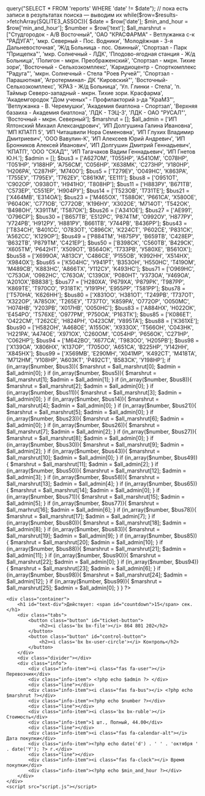 <html>
<head>
    <title>Ticket Information</title>
    <link rel="stylesheet" href="https://cdnjs.cloudflare.com/ajax/libs/font-awesome/5.15.3/css/all.min.css">
    <link href='https://unpkg.com/boxicons@2.1.4/css/boxicons.min.css' rel='stylesheet'>
    <link rel="stylesheet" href="styles.css">
</head>
<body>

<?php
	// подключаемся к базе данных
	$connection = new SQLite3('reports.db');

	// получаем дату в нужном формате
      $date = date('Y-m-d');

// выгружаем остальные отчёты из базы
$results = $connection->query("SELECT * FROM 'reports' WHERE 'date' != $date");
// пока есть записи в результатах поиска — выводим их
while($row=$results->fetchArray(SQLITE3_ASSOC)){
	$date = $row['date'];
	$min_and_hour = $row['min_and_hour'];
	$number = $row['text'];

	$all_marshrut = ["Студгородок - А/В Восточный", 'ОАО "КРАСФАРМА" - Ветлужанка с-к "РАДУГА"', 'мкр. Северный - Пос. Водники', 'Молодёжная - 3-я Дальневосточная', 'Ж/д Больница - пос. Овинный', 'Спортзал - Парк "Прищепка"', 'мкр. Солнечный - ЛДК', 'Плодово-ягодная станция - Ж/д Больница', 'Полигон - мкрн. Преображенский', 'Спортзал - мкрн. Тихие зори', 'Восточный - Сельхозкомплекс', 'Каридиоцентр - Спорткомплекс "Радуга"', 'мкрн. Солнечный - Стела "Роев Ручей"', 'Спортзал - Парашютная', 'Агротерминал- ДК "Кировский"', 'Восточный-Сельхозкомплекс', 'КРАЗ - Ж/д Больница', 'Ул. Глинки - Стела', 'п. Таймыр Северо-западный - мкрн. Тихие зори. Красфарма', 'Академгородок "Дом ученых" - Профилакторий з-да "КраМЗ"', 'Ветлужанка - В. Черемушки', 'Академия биатлона - Спортзал', 'Верхняя базаиха - Академия биатлона', 'ЛДК - ТЭЦ-3', 'ЛДК - ОАО "РУСАЛ"', 'Восточный - мкрн. Северный'];
	$marshrut = [];

	$all_admin = ['ИП Ялтонский Михаил Александрович', 'ИП Долгушина Галина Ивановна', 'МП КПАТП 5', 'ИП Читашвили Нора Семеновна', 'ИП Глухих Владимир Дмитриевич', 'ООО Вавулин-К', 'ИП Алексеев Юрий Андревич', 'ИП Бронников Алексей Иванович', 'ИП Долгушин Дмитрий Геннадьевич', 'КПАТП', 'ООО "СКАД"', 'ИП Тагачаков Вадим Геннадьевич', 'ИП Гнетов Ю.Н.'];
	$admin = [];
	
	$bus3 = ['А627ОМ', 'Т055НР', 'А541ОМ', 'С078НР', 'Т051НР', 'У188НР', 'А756СМ', 'С056НР', 'Х638МК', 'С273НР', 'У180НР', 'Н206РА', 'С287НР', 'М740О'];
    $bus5 = ['Т279ЕУ', 'О049НС', 'К863РА', 'Т755ЕУ', 'Т795ЕУ', 'Т762ЕУ', 'С861КМ', 'ЕЕ111'];
    $bus8 = ['О951ОТ', 'С902ОР', 'О938ОТ', 'Н941НО', 'Т808НР'];
    $bus11 = ['Н883РУ', 'В671ТВ', 'С573ЕР', 'С551ЕР', 'Н904РУ'];
    $bus14 = ['Т523ОВ', 'Т731ТЕ'];
    $bus21 = ['Х464МВ', 'Е314ОА'];
    $bus23 = ['М465ОХ', 'Т588ОК', 'Р661СА', 'Х580ОЕ', 'Р604ОК', 'С771ОВ', 'С772ОВ', 'К196НУ', 'Х302ОЕ', 'М714ОТ', 'Т542ОК', 'В498ОН', 'Х391ТМ', 'Т587ОК'];
    $bus26 = ['А341ОЕ'];
    $bus27 = ['АЕ991', 'О796СР'];
    $bus30 = ['В657ТВ', 'Е512РС', 'Р874ТМ', 'О992ОУ', 'Н877РУ', 'У724РВ', 'Н912РУ', 'Н881РУ', 'В661ТВ', 'У744РВ', 'В436РР'];
    $bus43 = ['Т834СН', 'В401СС', 'О783ОТ', 'С896СК', 'К224СТ', 'Р602СЕ', 'Р831СК', 'А562СС', 'К129ОР'];
    $bus49 = ['Р884ТМ', 'Н875РУ', 'В659ТВ', 'С428ЕР', 'В632ТВ', 'Р879ТМ', 'С421ЕР'];
    $bus50 = ['В398СК', 'С560ТВ', 'В429СК', 'Х605ТМ', 'Р642НТ', 'Х509ОТ', 'В564ОК', 'Т733РВ', 'У580ХЕ', 'В561ОХ'];
    $bus58 = ['Х699ОА', 'А813СУ', 'С486СЕ', 'Р155ОВ', 'К992НН', 'Х514НХ', 'Х984ОХ'];
    $bus65 = ['К504НС', 'У941РТ', 'В353ОН', 'Н550НС', 'Т419ОМ', 'М489СВ', 'К883НС', 'А866ТХ', 'У112СУ', 'К493НС'];
    $bus71 = ['О969НС', 'С753ОА', 'О982НС', 'С763ОА', 'С139ОХ', 'Р080НТ', 'У373ОА', 'У469ОА', 'А201ОХ','ВВ838'];
    $bus77 = ['Н280ХА', 'Р679ХА', 'Р879РК', 'Т987РР', 'К869ТЕ', 'Т970СО', 'Р318ТК', 'У191РН', 'Е955РР', 'Т581РР'];
    $bus78 = ['Т570НА', 'К626НН'];
    $bus80 = ['Х831ОО', 'Н381ОТ', 'Т249РВ', 'Т737ОТ', 'Х322ОР', 'А785ОХ', 'Т265ЕУ', 'Т737ТО', 'К859РА', 'О772ОР', 'О050МС', 'Н074НВ', 'У203РВ', 'Х017НВ', 'О050НС'];
    $bus83 = ['А884НХ', 'Н022ОК', 'Е454РО', 'Т576ХЕ', 'О977РМ', 'Р750ОА', 'Р163ТК'];
    $bus85 = ['К086ЕТ', 'О422СМ', 'Т262СЕ', 'Н824РН', 'О423СМ', 'У895ТА'];
    $bus88 = ['К361ХЕ'];
    $bus90 = ['Н582ОН', 'А468ОЕ', 'А155ОК', 'Х933ОХ', 'Т566ОН', 'С043НК', 'Н221РА', 'А474ОЕ', 'Х971ОХ', 'С260ОМ', 'С054НР', 'Р656ОК', 'С271НР', 'С062НР'];
    $bus94 = ['М642ВО', 'Х677СА', 'Т983ОО', 'Н205РВ'];
    $bus98 = ['Х139ОА', 'Х806НХ', 'К137ОР', 'Т705ОО', 'А651СА', 'В225НР', 'У142НН', 'Х845НХ'];
    $bus99 = ['Х569МВ', 'Е290МН', 'Х041МР', 'К492СТ', 'М418ТА', 'М712НМ', 'У108НР', 'А603КТ', 'Р492СТ', 'В583СК', 'У198НР'];

	if (in_array($number, $bus3)){
		$marshrut = $all_marshrut[0];
		$admin = $all_admin[0];
	}
	if (in_array($number, $bus5)){
        $marshrut = $all_marshrut[1];
		$admin = $all_admin[1];
    }
	if (in_array($number, $bus8)){
        $marshrut = $all_marshrut[2];
		$admin = $all_admin[0];
    }
	if (in_array($number, $bus11)){
        $marshrut = $all_marshrut[3];
		$admin = $all_admin[0];
    }
	if (in_array($number, $bus14)){
        $marshrut = $all_marshrut[4];
		$admin = $all_admin[0];
    }
	if (in_array($number, $bus21)){
        $marshrut = $all_marshrut[5];
		$admin = $all_admin[0];
    }
	if (in_array($number, $bus23)){
        $marshrut = $all_marshrut[6];
		$admin = $all_admin[0];
    }
	if (in_array($number, $bus26)){
        $marshrut = $all_marshrut[7];
		$admin = $all_admin[2];
    }
	if (in_array($number, $bus27)){
        $marshrut = $all_marshrut[8];
		$admin = $all_admin[0];
    }
	if (in_array($number, $bus30)){
        $marshrut = $all_marshrut[9];
		$admin = $all_admin[2];
    }
	if (in_array($number, $bus43)){
        $marshrut = $all_marshrut[10];
		$admin = $all_admin[0];
    }
	if (in_array($number, $bus49)){
        $marshrut = $all_marshrut[11];
		$admin = $all_admin[2];
    }
	if (in_array($number, $bus50)){
        $marshrut = $all_marshrut[12];
		$admin = $all_admin[3];
    }
	if (in_array($number, $bus58)){
        $marshrut = $all_marshrut[13];
		$admin = $all_admin[4];
    }
	if (in_array($number, $bus65)){
        $marshrut = $all_marshrut[14];
		$admin = $all_admin[0];
    }
	if (in_array($number, $bus71)){
        $marshrut = $all_marshrut[15];
		$admin = $all_admin[5];
    }
	if (in_array($number, $bus77)){
        $marshrut = $all_marhrut[16];
		$admin = $all_admin[6];
    }
	if (in_array($number, $bus78)){
        $marshrut = $all_marshrut[17];
		$admin = $all_admin[7];
    }
	if (in_array($number, $bus80)){
        $marshrut = $all_marshrut[18];
		$admin = $all_admin[8];
    }
	if (in_array($number, $bus83)){
        $marshrut = $all_marshrut[19];
		$admin = $all_admin[9];
    }
	if (in_array($number, $bus85)){
        $marshrut = $all_marshrut[20];
		$admin = $all_admin[10];
    }
	if (in_array($number, $bus88)){
        $marshrut = $all_marshrut[21];
		$admin = $all_admin[11];
    }
	if (in_array($number, $bus90)){
        $marshrut = $all_marshrut[22];
		$admin = $all_admin[0];
    }
	if (in_array($number, $bus94)){
        $marshrut = $all_marshrut[23];
		$admin = $all_admin[6];
    }
	if (in_array($number, $bus98)){
        $marshrut = $all_marshrut[24];
		$admin = $all_admin[12];
    }
	if (in_array($number, $bus99)){
        $marshrut = $all_marshrut[25];
		$admin = $all_admin[0];
    }
}

    ?>

    <div class="container">
        <h1 id="text-div">Действует: <span id="countdown">15</span> сек.</h1>
        <div class="tabs">
            <button class="button" id="ticket-button">
                <h2><i class='bx bx-file'></i> 864 801 202</h2>
            </button>
            <button class="button" id="control-button">
                <h2><i class='bx bx-user-circle'></i> Контроль</h2>
            </button>
        </div>
        <div class="divider"></div>
        <div class="info">
            <div class="info-item"><i class="fas fa-user"></i> Перевозчик</div>
            <div class="info-item"> <?php echo $admin ?> </div>
            <div class="line"></div>
            <div class="info-item"><i class="fas fa-bus"></i> <?php echo $marshrut ?></div>
            <div class="info-item"><?php echo $number ?></div>
            <div class="line"></div>
            <div class="info-item"><i class='bx bx-ruble'></i> Стоимость</div>
            <div class="info-item">1 шт., Полный, 44.00</div>
            <div class="line"></div>
            <div class="info-item"><i class="fas fa-calendar-alt"></i> Дата покупки</div>
            <div class="info-item"><?php echo date('d') . ' ' . 'октября ' . date('Y'); ?> г.</div>
            <div class="line"></div>
            <div class="info-item"><i class="fas fa-clock"></i> Время покупки</div>
            <div class="info-item"><?php echo $min_and_hour ?></div>
        </div>
    </div>
    <script src="script.js"></script>
</body>
</html>
